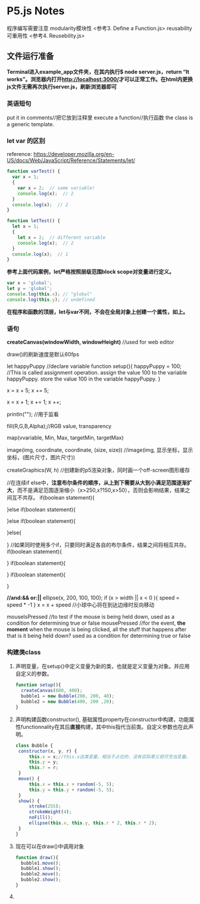 # P5.js Notes

程序编写需要注意
modularity模块性 <参考3. Define a Function.js>
reusability可重用性 <参考4. Reusebility.js>

## 文件运行准备

**Terminal进入example_app文件夹，在其内执行$ node server.js，return “It works”。浏览器内打开<http://localhost:3000/>才可以正常工作。在html内更换js文件无需再次执行server.js，刷新浏览器即可**

### 英语短句

put it in comments//把它放到注释里
execute a function//执行函数
the class is a generic template.

### let var 的区别

reference: <https://developer.mozilla.org/en-US/docs/Web/JavaScript/Reference/Statements/let/>

```js
function varTest() {
  var x = 1;
  {
    var x = 2;  // same variable!
    console.log(x);  // 2
  }
  console.log(x);  // 2
}

function letTest() {
  let x = 1;
  {
    let x = 2;  // different variable
    console.log(x);  // 2
  }
  console.log(x);  // 1
}
```

**参考上面代码案例，let严格按照层级范围block scope对变量进行定义。**

```js
var x = 'global';
let y = 'global';
console.log(this.x); // "global"
console.log(this.y); // undefined
```

**在程序和函数的顶层，let与var不同，不会在全局对象上创建一个属性，如上。**

### 语句

**createCanvas(windowWidth, windowHeight)** //used for web editor

draw()的刷新速度是默认60fps

let happyPuppy  //declare variable
function setup(){
    happyPuppy = 100; //This is called assignment operation. assign the value 100 to the variable happyPuppy. store the value 100 in the variable happyPuppy.
}

x = x + 5;
x += 5;

x = x + 1;
x += 1;
x ++;
  
println("");    //用于监看

fill(R,G,B,Alpha);//RGB value, transparency

map(vvariable, Min, Max, targetMin, targetMax)

image(img, coordinate, coordinate, (size, size)) //image(img, 显示坐标，显示坐标，(图片尺寸，图片尺寸))

createGraphics(W, h) //创建新的p5渲染对象，同时画一个off-screen图形缓存

//在连续if else中，**注意布尔条件的顺序，从上到下需要从大到小满足范围逐渐扩大**，而不是满足范围逐渐缩小（x>250,x?150,x>50），否则会影响结果，结果之间互不共存。
if(boolean statement){

}else if(boolean statement){

}else if(boolean statement){

}else{

}
//如果同时使用多个if，只要同时满足各自的布尔条件，结果之间将相互共存。
if(boolean statement){

}
if(boolean statement){

}
if(boolean statement){

}

**//and:&& or:||**
ellipse(x, 200, 100, 100);
if (x > width || x < 0 ){
    speed = speed * -1
}
x = x + speed //小球中心将在到达边缘时反向移动

mouseIsPressed //to test if the mouse is being held down, used as a condition for determining true or false
mousePressed   //for the event, **the moment** when the mouse is being clicked, all the stuff that happens after that is it being held down? used as a condition for determining true or false

### 构建类class

1. 声明变量，在setup()中定义变量为新的类，也就是定义变量为对象。并应用自定义的参数。
   ```js
   function setup(){
     createCanvas(600, 400);
     bubble1 = new Bubble(200, 200, 40);
     bubble2 = new Bubble(400, 200 ,20);
   }
   ```
2. 声明构建函数constructor(), 基础属性property在constructor中构建，功能属性functionnality在其后**直接**构建，其中this指代当前类。自定义参数也在此声明。
   ```js
   class Bubble {
    constructor(x, y, r) {
        this.x = x;//this.x这类变量，相当于占位的，没有实际意义但可充当变量。
        this.y = y;
        this.r = r;
    }
    move() {
        this.x = this.x + random(-5, 5);
        this.y = this.y + random(-5, 5);
    }
    show() {
        stroke(255);
        strokeWeight(4);
        noFill();
        ellipse(this.x, this.y, this.r * 2, this.r * 2);
    }
   }
   ```
3. 现在可以在draw()中调用对象
   ```js
   function draw(){
     bubble1.move();
     bubble1.show();
     bubble2.move();
     bubble2.show();
   }
   ```
4. 
